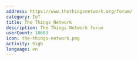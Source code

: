 ```yaml
---
address: https://www.thethingsnetwork.org/forum/
category: IoT
title: The Things Network
description: The Things Network forum
userCount: 10603
icon: the-things-network.png
activity: high
language: en
---
```

